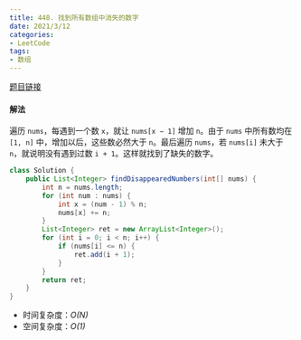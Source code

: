 ```yaml
---
title: 448. 找到所有数组中消失的数字
date: 2021/3/12
categories:
- LeetCode
tags:
- 数组
---
```


[题目链接](https://leetcode-cn.com/problems/find-all-numbers-disappeared-in-an-array/)

#### 解法

遍历 `nums`，每遇到一个数 `x`，就让 `nums[x − 1]` 增加 `n`。由于 `nums` 中所有数均在 `[1, n]` 中，增加以后，这些数必然大于 `n`。最后遍历 `nums`，若 `nums[i]` 未大于 `n`，就说明没有遇到过数 `i + 1`。这样就找到了缺失的数字。

```java
class Solution {
    public List<Integer> findDisappearedNumbers(int[] nums) {
        int n = nums.length;
        for (int num : nums) {
            int x = (num - 1) % n;
            nums[x] += n;
        }
        List<Integer> ret = new ArrayList<Integer>();
        for (int i = 0; i < n; i++) {
            if (nums[i] <= n) {
                ret.add(i + 1);
            }
        }
        return ret;
    }
}
```

- 时间复杂度：*O(N)*
- 空间复杂度：*O(1)*
